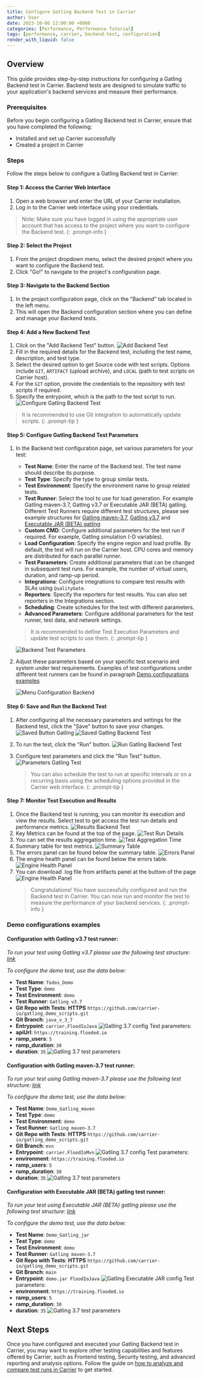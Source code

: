 ```yaml
---
title: Configure Gatling Backend Test in Carrier
author: User
date: 2023-10-06 12:00:00 +0800
categories: [Performance, Performance Tutorial]
tags: [performance, carrier, backend-test, configuration]
render_with_liquid: false
---
```

## Overview

This guide provides step-by-step instructions for configuring a Gatling Backend test in Carrier. Backend tests are designed to simulate traffic to your application's backend services and measure their performance.

### Prerequisites

Before you begin configuring a Gatling Backend test in Carrier, ensure that you have completed the following:

- Installed and set up Carrier successfully
- Created a project in Carrier

### Steps

Follow the steps below to configure a Gatling Backend test in Carrier:

#### Step 1: Access the Carrier Web Interface

1. Open a web browser and enter the URL of your Carrier installation.
2. Log in to the Carrier web interface using your credentials.

> Note: Make sure you have logged in using the appropriate user account that has access to the project where you want to configure the Backend test.
{: .prompt-info }

#### Step 2: Select the Project

1. From the project dropdown menu, select the desired project where you want to configure the Backend test.
2. Click "Go!" to navigate to the project's configuration page.

#### Step 3: Navigate to the Backend Section

1. In the project configuration page, click on the "Backend" tab located in the left menu.
2. This will open the Backend configuration section where you can define and manage your Backend tests.

#### Step 4: Add a New Backend Test

1. Click on the "Add Backend Test" button.
   ![Add Backend Test](/assets/posts_img/plus_btn_backen_planner.png)
2. Fill in the required details for the Backend test, including the test name, description, and test type.
3. Select the desired option to get Source code with test scripts. Options include `GIT`, `ARTIFACT` (upload archive), and `LOCAL` (path to test scripts on Carrier host).
4. For the `GIT` option, provide the credentials to the repository with test scripts if required.
5. Specify the entrypoint, which is the path to the test script to run.
   ![Configure Gatling Backend Test](/assets/posts_img/config_git_gatling.png)

> It is recommended to use Git integration to automatically update scripts.
{: .prompt-tip }

#### Step 5: Configure Gatling Backend Test Parameters

1. In the Backend test configuration page, set various parameters for your test:

   - **Test Name**: Enter the name of the Backend test. The test name should describe its purpose.
   - **Test Type**: Specify the type to group similar tests.
   - **Test Environment**: Specify the environment name to group related tests.
   - **Test Runner**: Select the tool to use for load generation. For example Gatling maven-3.7, Gatling v3.7 or Executable JAR (BETA) gatling. Different Test Runners require different test structures, please see example structures for [Gatling maven-3.7](https://github.com/carrier-io/gatling_demo_scripts/tree/mvn), [Gatling v3.7](https://github.com/carrier-io/gatling_demo_scripts/tree/java_v_3_7) and [Executable JAR (BETA) gatling](https://github.com/carrier-io/gatling_demo_scripts/tree/main)
   - **Custom CMD**: Configure additional parameters for the test run if required. For example, Gatling simulation (-D variables).
   - **Load Configuration**: Specify the engine region and load profile. By default, the test will run on the Carrier host. CPU cores and memory are distributed for each parallel runner.
   - **Test Parameters**: Create additional parameters that can be changed in subsequent test runs. For example, the number of virtual users, duration, and ramp-up period.
   - **Integrations**: Configure integrations to compare test results with SLAs using `QualityGate`.
   - **Reporters**: Specify the reporters for test results. You can also set reporters in the Integrations section.
   - **Scheduling**: Create schedules for the test with different parameters.
   - **Advanced Parameters**: Configure additional parameters for the test runner, test data, and network settings.

    > It is recommended to define Test Execution Parameters and update test scripts to use them.
    {: .prompt-tip }

    ![Backend Test Parameters](/assets/posts_img/test_params_backend_gatling.png)

2. Adjust these parameters based on your specific test scenario and system under test requirements. Examples of test configurations under different test runners can be found in paragraph [Demo configurations examples](#demo-configurations-examples)

    ![Menu Configuration Backend](/assets/posts_img/menu_config_backend.png)

#### Step 6: Save and Run the Backend Test

1. After configuring all the necessary parameters and settings for the Backend test, click the "Save" button to save your changes.
   ![Saved Button Gatling](/assets/posts_img/save_button_gatling.png)
   ![Saved Gatling Backend Test](/assets/posts_img/saved_gatling_test.png)
2. To run the test, click the "Run" button.
   ![Run Gatling Backend Test](/assets/posts_img/run_test_gatling.png)
3. Configure test parameters and click the "Run Test" button.
    ![Parameters Gatling Test](/assets/posts_img/test_parameters_gatling.png)

    > You can also schedule the test to run at specific intervals or on a recurring basis using the scheduling options provided in the Carrier web interface.
    {: .prompt-tip }

#### Step 7: Monitor Test Execution and Results

1. Once the Backend test is running, you can monitor its execution and view the results. Select test to get access the test run details and performance metrics.
    ![Results Backend Test](/assets/posts_img/tests_results_gatling.png)
2. Key Metrics can be found at the top of the page.
    ![Test Run Details](/assets/posts_img/test_run_details_gatling.png)
3. You can set the results aggregation time.
    ![Test Aggregation Time](/assets/posts_img/test_agg_time_gatling.png)
4. Summary table for test metrics.
   ![Summary Table](/assets/posts_img/summary_table_gatling.png)
5. The errors panel can be found below the summary table.
   ![Errors Panel](/assets/posts_img/errors_panel_gatling.png)
6. The engine health panel can be found below the errors table.
   ![Engine Health Panel](/assets/posts_img/engine_health_gatling.png)
6. You can download .log file from artifacts panel at the buttom of the page
   ![Engine Health Panel](/assets/posts_img/artifacts_gatling.png)
    > Congratulations! You have successfully configured and run the Backend test in Carrier. You can now run and monitor the test to measure the performance of your backend services.
    {: .prompt-info }

### Demo configurations examples

#### Configuration with **Gatling v3.7** test runner:
*To run your test using Gatling v3.7 please use the following test structure: [link](https://github.com/carrier-io/gatling_demo_scripts/tree/java_v_3_7)*

*To configure the demo test, use the data below:*
   - **Test Name**: `Todos_Demo`
   - **Test Type**: `demo`
   - **Test Environment**: `demo`
   - **Test Runner**: `Gatling v3.7`
   - **Git Repo with Tests**: **HTTPS** `https://github.com/carrier-io/gatling_demo_scripts.git`
   - **Git Branch**: `java_v_3_7`
   - **Entrypoint**: `carrier.FloodIoJava`
![Gatling 3.7 config](/assets/posts_img/gatling_3_7_config.png)
Test parameters:
   - **apiUrl**: `https://training.flooded.io`
   - **ramp_users**: `5`
   - **ramp_duration**: `30`
   - **duration**: `35`
![Gatling 3.7 test parameters](/assets/posts_img/gatling_3_7_test_parameters.png)


#### Configuration with **Gatling maven-3.7** test runner:
*To run your test using Gatling maven-3.7 please use the following test structure: [link](https://github.com/carrier-io/gatling_demo_scripts/tree/mvn)*

*To configure the demo test, use the data below:*
   - **Test Name**: `Demo_Gatling_maven`
   - **Test Type**: `demo`
   - **Test Environment**: `demo`
   - **Test Runner**: `Gatling maven-3.7`
   - **Git Repo with Tests**: **HTTPS** `https://github.com/carrier-io/gatling_demo_scripts.git`
   - **Git Branch**: `mvn`
   - **Entrypoint**: `carrier.FloodIoMvn`
![Gatling 3.7 config](/assets/posts_img/gatling_mvn_3_7_config.png)
Test parameters:
   - **environment**: `https://training.flooded.io`
   - **ramp_users**: `5`
   - **ramp_duration**: `30`
   - **duration**: `35`
![Gatling 3.7 test parameters](/assets/posts_img/gatling_3_7_mvn_test_parameters.png)

#### Configuration with **Executable JAR (BETA) gatling** test runner:
*To run your test using Executable JAR (BETA) gatling please use the following test structure: [link](https://github.com/carrier-io/gatling_demo_scripts/tree/main)*

*To configure the demo test, use the data below:*
   - **Test Name**: `Demo_Gatling_jar`
   - **Test Type**: `demo`
   - **Test Environment**: `demo`
   - **Test Runner**: `Gatling maven-3.7`
   - **Git Repo with Tests**: **HTTPS** `https://github.com/carrier-io/gatling_demo_scripts.git`
   - **Git Branch**: `main`
   - **Entrypoint**: `demo.jar FloodIoJava`
   ![Gatling Executable JAR config](/assets/posts_img/gatling_ex_jar_config.png)
   Test parameters:
   - **environment**: `https://training.flooded.io`
   - **ramp_users**: `5`
   - **ramp_duration**: `30`
   - **duration**: `35`
![Gatling 3.7 test parameters](/assets/posts_img/gatling_3_7_mvn_test_parameters.png)

## Next Steps

Once you have configured and executed your Gatling Backend test in Carrier, you may want to explore other testing capabilities and features offered by Carrier, such as Frontend testing, Security testing, and advanced reporting and analysis options.
Follow the guide on [how to analyze and compare test runs in Carrier](http://getcarrier.io/posts/backend-comparison/) to get started.